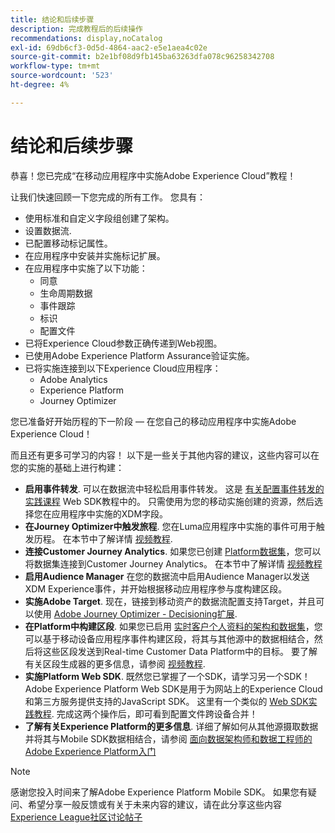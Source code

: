 ```yaml
---
title: 结论和后续步骤
description: 完成教程后的后续操作
recommendations: display,noCatalog
exl-id: 69db6cf3-0d5d-4864-aac2-e5e1aea4c02e
source-git-commit: b2e1bf08d9fb145ba63263dfa078c96258342708
workflow-type: tm+mt
source-wordcount: '523'
ht-degree: 4%

---
```


# 结论和后续步骤

恭喜！您已完成“在移动应用程序中实施Adobe Experience Cloud”教程！

让我们快速回顾一下您完成的所有工作。 您具有：

* 使用标准和自定义字段组创建了架构。
* 设置数据流.
* 已配置移动标记属性。
* 在应用程序中安装并实施标记扩展。
* 在应用程序中实施了以下功能：
   * 同意
   * 生命周期数据
   * 事件跟踪
   * 标识
   * 配置文件
* 已将Experience Cloud参数正确传递到Web视图。
* 已使用Adobe Experience Platform Assurance验证实施。
* 已将实施连接到以下Experience Cloud应用程序：
   * Adobe Analytics
   * Experience Platform
   * Journey Optimizer

您已准备好开始历程的下一阶段 — 在您自己的移动应用程序中实施Adobe Experience Cloud！

而且还有更多可学习的内容！ 以下是一些关于其他内容的建议，这些内容可以在您的实施的基础上进行构建：

* **启用事件转发**. 可以在数据流中轻松启用事件转发。 这是 [有关配置事件转发的实践课程](https://experienceleague.adobe.com/docs/platform-learn/implement-web-sdk/event-forwarding/setup-event-forwarding.html) Web SDK教程中的。 只需使用为您的移动实施创建的资源，然后选择您在应用程序中实施的XDM字段。
* **在Journey Optimizer中触发旅程**. 您在Luma应用程序中实施的事件可用于触发历程。 在本节中了解详情 [视频教程](https://experienceleague.adobe.com/docs/journey-optimizer-learn/tutorials/create-journeys/use-case-transactional-journey.html).
* **连接Customer Journey Analytics**. 如果您已创建 [Platform数据集](platform.md)，您可以将数据集连接到Customer Journey Analytics。 在本节中了解详情 [视频教程](https://experienceleague.adobe.com/docs/customer-journey-analytics-learn/tutorials/connecting-customer-journey-analytics-to-data-sources-in-platform.html)
* **启用Audience Manager** 在您的数据流中启用Audience Manager以发送XDM Experience事件，并开始根据移动应用程序参与度构建区段。
* **实施Adobe Target**. 现在，链接到移动资产的数据流配置支持Target，并且可以使用 [Adobe Journey Optimizer - Decisioning扩展](https://developer.adobe.com/client-sdks/documentation/adobe-journey-optimizer-decisioning/).
* **在Platform中构建区段**. 如果您已启用 [实时客户个人资料的架构和数据集](platform.md)，您可以基于移动设备应用程序事件构建区段，将其与其他源中的数据相结合，然后将这些区段发送到Real-time Customer Data Platform中的目标。 要了解有关区段生成器的更多信息，请参阅 [视频教程](https://experienceleague.adobe.com/docs/platform-learn/tutorials/segments/create-segments.html).
* **实施Platform Web SDK**. 既然您已掌握了一个SDK，请学习另一个SDK！ Adobe Experience Platform Web SDK是用于为网站上的Experience Cloud和第三方服务提供支持的JavaScript SDK。 这里有一个类似的 [Web SDK实践教程](https://experienceleague.adobe.com/docs/platform-learn/implement-web-sdk/overview.html?lang=zh-Hans). 完成这两个操作后，即可看到配置文件跨设备合并！
* **了解有关Experience Platform的更多信息**. 详细了解如何从其他源摄取数据并将其与Mobile SDK数据相结合，请参阅 [面向数据架构师和数据工程师的Adobe Experience Platform入门](https://experienceleague.adobe.com/docs/platform-learn/getting-started-for-data-architects-and-data-engineers/overview.html)


>[!NOTE]
>
>感谢您投入时间来了解Adobe Experience Platform Mobile SDK。 如果您有疑问、希望分享一般反馈或有关于未来内容的建议，请在此分享这些内容 [Experience League社区讨论帖子](https://experienceleaguecommunities.adobe.com/t5/adobe-experience-platform-launch/tutorial-discussion-implement-adobe-experience-cloud-in-mobile/td-p/443796)